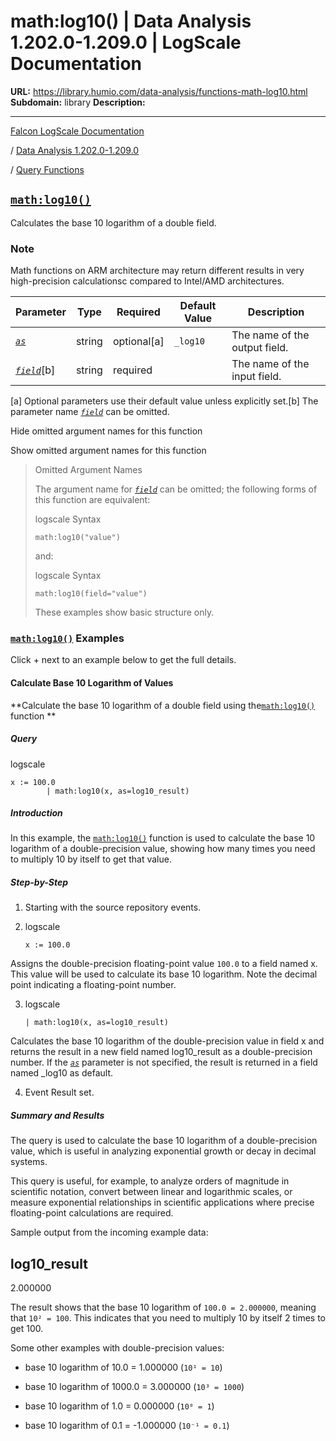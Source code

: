 # math:log10() | Data Analysis 1.202.0-1.209.0 | LogScale Documentation

**URL:** https://library.humio.com/data-analysis/functions-math-log10.html
**Subdomain:** library
**Description:** 

---

[Falcon LogScale Documentation](https://library.humio.com)

/ [Data Analysis 1.202.0-1.209.0](data-analysis-docs.html)

/ [Query Functions](functions.html)

## [`math:log10()`](functions-math-log10.html "math:log10\(\)")

Calculates the base 10 logarithm of a double field. 

### Note

Math functions on ARM architecture may return different results in very high-precision calculationsc compared to Intel/AMD architectures.

Parameter| Type| Required| Default Value| Description  
---|---|---|---|---  
[ _`as`_](functions-math-log10.html#query-functions-math-log10-as)|  string| optional[a] | `_log10`|  The name of the output field.   
[_`field`_](functions-math-log10.html#query-functions-math-log10-field)[b]| string| required |  |  The name of the input field.   
[a] Optional parameters use their default value unless explicitly set.[b] The parameter name [_`field`_](functions-math-log10.html#query-functions-math-log10-field) can be omitted.  
  
Hide omitted argument names for this function

Show omitted argument names for this function

> Omitted Argument Names
> 
> The argument name for [_`field`_](functions-math-log10.html#query-functions-math-log10-field) can be omitted; the following forms of this function are equivalent:
> 
> logscale Syntax
>     
>     
>     math:log10("value")
> 
> and:
> 
> logscale Syntax
>     
>     
>     math:log10(field="value")
> 
> These examples show basic structure only.

### [`math:log10()`](functions-math-log10.html "math:log10\(\)") Examples

Click + next to an example below to get the full details.

#### Calculate Base 10 Logarithm of Values

**Calculate the base 10 logarithm of a double field using the[`math:log10()`](functions-math-log10.html "math:log10\(\)") function **

##### Query

logscale
    
    
    x := 100.0
            | math:log10(x, as=log10_result)

##### Introduction

In this example, the [`math:log10()`](functions-math-log10.html "math:log10\(\)") function is used to calculate the base 10 logarithm of a double-precision value, showing how many times you need to multiply 10 by itself to get that value. 

##### Step-by-Step

  1. Starting with the source repository events.

  2. logscale
         
         x := 100.0

Assigns the double-precision floating-point value `100.0` to a field named x. This value will be used to calculate its base 10 logarithm. Note the decimal point indicating a floating-point number. 

  3. logscale
         
         | math:log10(x, as=log10_result)

Calculates the base 10 logarithm of the double-precision value in field x and returns the result in a new field named log10_result as a double-precision number. If the [_`as`_](functions-math-log10.html#query-functions-math-log10-as) parameter is not specified, the result is returned in a field named _log10 as default. 

  4. Event Result set.




##### Summary and Results

The query is used to calculate the base 10 logarithm of a double-precision value, which is useful in analyzing exponential growth or decay in decimal systems. 

This query is useful, for example, to analyze orders of magnitude in scientific notation, convert between linear and logarithmic scales, or measure exponential relationships in scientific applications where precise floating-point calculations are required. 

Sample output from the incoming example data: 

log10_result  
---  
2.000000  
  
The result shows that the base 10 logarithm of `100.0 = 2.000000`, meaning that `10² = 100`. This indicates that you need to multiply 10 by itself 2 times to get 100. 

Some other examples with double-precision values: 

  * base 10 logarithm of 10.0 = 1.000000 (`10¹ = 10`) 

  * base 10 logarithm of 1000.0 = 3.000000 (`10³ = 1000`) 

  * base 10 logarithm of 1.0 = 0.000000 (`10⁰ = 1`) 

  * base 10 logarithm of 0.1 = -1.000000 (`10⁻¹ = 0.1`)
